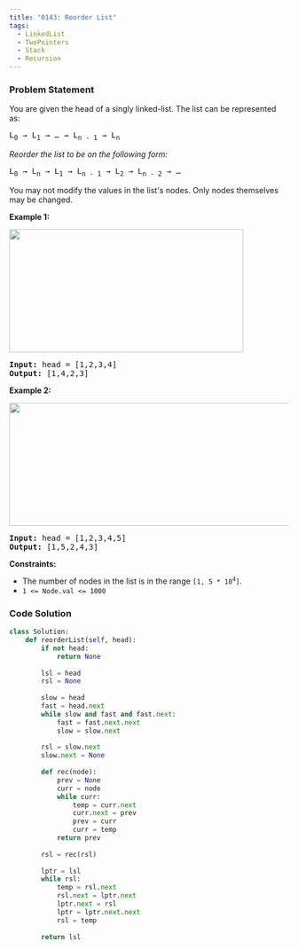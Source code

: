 ```yaml
---
title: "0143: Reorder List"
tags:
  - LinkedList
  - TwoPointers
  - Stack
  - Recursion
---
```

### Problem Statement

<p>You are given the head of a singly linked-list. The list can be represented as:</p>

<pre>
L<sub>0</sub> &rarr; L<sub>1</sub> &rarr; &hellip; &rarr; L<sub>n - 1</sub> &rarr; L<sub>n</sub>
</pre>

<p><em>Reorder the list to be on the following form:</em></p>

<pre>
L<sub>0</sub> &rarr; L<sub>n</sub> &rarr; L<sub>1</sub> &rarr; L<sub>n - 1</sub> &rarr; L<sub>2</sub> &rarr; L<sub>n - 2</sub> &rarr; &hellip;
</pre>

<p>You may not modify the values in the list&#39;s nodes. Only nodes themselves may be changed.</p>


<p><strong class="example">Example 1:</strong></p>
<img alt="" src="https://assets.leetcode.com/uploads/2021/03/04/reorder1linked-list.jpg" style="width: 422px; height: 222px;" />
<pre>
<strong>Input:</strong> head = [1,2,3,4]
<strong>Output:</strong> [1,4,2,3]
</pre>

<p><strong class="example">Example 2:</strong></p>
<img alt="" src="https://assets.leetcode.com/uploads/2021/03/09/reorder2-linked-list.jpg" style="width: 542px; height: 222px;" />
<pre>
<strong>Input:</strong> head = [1,2,3,4,5]
<strong>Output:</strong> [1,5,2,4,3]
</pre>


<p><strong>Constraints:</strong></p>

<ul>
	<li>The number of nodes in the list is in the range <code>[1, 5 * 10<sup>4</sup>]</code>.</li>
	<li><code>1 &lt;= Node.val &lt;= 1000</code></li>
</ul>


### Code Solution

```python
class Solution:
    def reorderList(self, head):
        if not head:
            return None
            
        lsl = head
        rsl = None
        
        slow = head
        fast = head.next
        while slow and fast and fast.next:
            fast = fast.next.next
            slow = slow.next
        
        rsl = slow.next
        slow.next = None
        
        def rec(node):
            prev = None
            curr = node
            while curr:
                temp = curr.next
                curr.next = prev
                prev = curr
                curr = temp
            return prev
        
        rsl = rec(rsl)
        
        lptr = lsl
        while rsl:
            temp = rsl.next
            rsl.next = lptr.next
            lptr.next = rsl
            lptr = lptr.next.next
            rsl = temp
        
        return lsl
```
